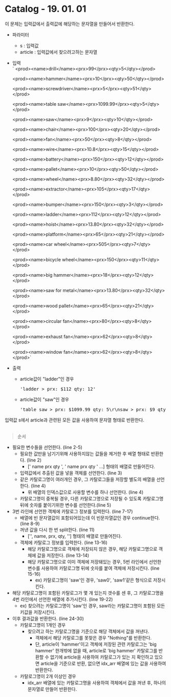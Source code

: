 # Catalog - 19. 01. 01

이 문제는 입력값에서 출력값에 해당하는 문자열을 만들어서 반환한다.

- 파라미터
  - s : 입력값
  - article : 입력값에서 찾으려고하는 문자열

- 입력 <br>
  `
  &lt;prod&gt;&lt;name&gt;drill&lt;/name&gt;&lt;prx&gt;99&lt;/prx&gt;&lt;qty&gt;5&lt;/qty&gt;&lt;/prod&gt;

  &lt;prod&gt;&lt;name&gt;hammer&lt;/name&gt;&lt;prx&gt;10&lt;/prx&gt;&lt;qty&gt;50&lt;/qty&gt;&lt;/prod&gt; 

  &lt;prod&gt;&lt;name&gt;screwdriver&lt;/name&gt;&lt;prx&gt;5&lt;/prx&gt;&lt;qty&gt;51&lt;/qty&gt;&lt;/prod&gt;

  &lt;prod&gt;&lt;name&gt;table saw&lt;/name&gt;&lt;prx&gt;1099.99&lt;/prx&gt;&lt;qty&gt;5&lt;/qty&gt;&lt;/prod&gt;

  &lt;prod&gt;&lt;name&gt;saw&lt;/name&gt;&lt;prx&gt;9&lt;/prx&gt;&lt;qty&gt;10&lt;/qty&gt;&lt;/prod&gt;

  &lt;prod&gt;&lt;name&gt;chair&lt;/name&gt;&lt;prx&gt;100&lt;/prx&gt;&lt;qty&gt;20&lt;/qty&gt;&lt;/prod&gt;

  &lt;prod&gt;&lt;name&gt;fan&lt;/name&gt;&lt;prx&gt;50&lt;/prx&gt;&lt;qty&gt;8&lt;/qty&gt;&lt;/prod&gt;

  &lt;prod&gt;&lt;name&gt;wire&lt;/name&gt;&lt;prx&gt;10.8&lt;/prx&gt;&lt;qty&gt;15&lt;/qty&gt;&lt;/prod&gt;

  &lt;prod&gt;&lt;name&gt;battery&lt;/name&gt;&lt;prx&gt;150&lt;/prx&gt;&lt;qty&gt;12&lt;/qty&gt;&lt;/prod&gt;

  &lt;prod&gt;&lt;name&gt;pallet&lt;/name&gt;&lt;prx&gt;10&lt;/prx&gt;&lt;qty&gt;50&lt;/qty&gt;&lt;/prod&gt;

  &lt;prod&gt;&lt;name&gt;wheel&lt;/name&gt;&lt;prx&gt;8.80&lt;/prx&gt;&lt;qty&gt;32&lt;/qty&gt;&lt;/prod&gt;

  &lt;prod&gt;&lt;name&gt;extractor&lt;/name&gt;&lt;prx&gt;105&lt;/prx&gt;&lt;qty&gt;17&lt;/qty&gt;&lt;/prod&gt;

  &lt;prod&gt;&lt;name&gt;bumper&lt;/name&gt;&lt;prx&gt;150&lt;/prx&gt;&lt;qty&gt;3&lt;/qty&gt;&lt;/prod&gt;

  &lt;prod&gt;&lt;name&gt;ladder&lt;/name&gt;&lt;prx&gt;112&lt;/prx&gt;&lt;qty&gt;12&lt;/qty&gt;&lt;/prod&gt;

  &lt;prod&gt;&lt;name&gt;hoist&lt;/name&gt;&lt;prx&gt;13.80&lt;/prx&gt;&lt;qty&gt;32&lt;/qty&gt;&lt;/prod&gt;

  &lt;prod&gt;&lt;name&gt;platform&lt;/name&gt;&lt;prx&gt;65&lt;/prx&gt;&lt;qty&gt;21&lt;/qty&gt;&lt;/prod&gt;

  &lt;prod&gt;&lt;name&gt;car wheel&lt;/name&gt;&lt;prx&gt;505&lt;/prx&gt;&lt;qty&gt;7&lt;/qty&gt;&lt;/prod&gt;

  &lt;prod&gt;&lt;name&gt;bicycle wheel&lt;/name&gt;&lt;prx&gt;150&lt;/prx&gt;&lt;qty&gt;11&lt;/qty&gt;&lt;/prod&gt;

  &lt;prod&gt;&lt;name&gt;big hammer&lt;/name&gt;&lt;prx&gt;18&lt;/prx&gt;&lt;qty&gt;12&lt;/qty&gt;&lt;/prod&gt;

  &lt;prod&gt;&lt;name&gt;saw for metal&lt;/name&gt;&lt;prx&gt;13.80&lt;/prx&gt;&lt;qty&gt;32&lt;/qty&gt;&lt;/prod&gt;

  &lt;prod&gt;&lt;name&gt;wood pallet&lt;/name&gt;&lt;prx&gt;65&lt;/prx&gt;&lt;qty&gt;21&lt;/qty&gt;&lt;/prod&gt;

  &lt;prod&gt;&lt;name&gt;circular fan&lt;/name&gt;&lt;prx&gt;80&lt;/prx&gt;&lt;qty&gt;8&lt;/qty&gt;&lt;/prod&gt;
  
  &lt;prod&gt;&lt;name&gt;exhaust fan&lt;/name&gt;&lt;prx&gt;62&lt;/prx&gt;&lt;qty&gt;8&lt;/qty&gt;&lt;/prod&gt;

  &lt;prod&gt;&lt;name&gt;window fan&lt;/name&gt;&lt;prx&gt;62&lt;/prx&gt;&lt;qty&gt;8&lt;/qty&gt;&lt;/prod&gt;`
- 출력
  - article값이 "ladder"인 경우
    <pre>
    'ladder > prx: $112 qty: 12'
    </pre>
  - article값이 "saw"인 경우
    <pre>
    'table saw > prx: $1099.99 qty: 5\r\nsaw > prx: $9 qty: 10\r\nsaw for metal > prx: $13.80 qty: 32'
    </pre>

입력값 s에서 article과 관련된 모든 값을 사용하여 문자열 형태로 반환한다.
<br>
<br>

> 순서
- 필요한 변수들을 선언한다. (line 2-5)
  - 필요한 값만을 남기기위해 사용하지않는 값들을 제거한 후 배열 형태로 반환한다. (line 2)
    - ['  name  prx  qty   ', '  name  prx  qty   ' ...] 형태의 배열로 만들어진다. 
  - 입력값에서 추출된 값을 넣을 객체를 선언한다. (line 3)
  - 같은 카탈로그명이 여러개인 경우, 그 카탈로그들을 저장할 별도의 배열을 선언한다. (line 4)
    - 위 배열의 인덱스값으로 사용할 변수를 하나 선언한다. (line 4)
  - 카탈로그명이 중복될 경우, 다른 카탈로그명으로 저장될 수 있도록 카탈로그명 뒤에 숫자를 붙이기위한 변수를 선언한다.(line 5)
- 3번 라인에 선언한 객체에 카탈로그 정보를 입력한다. (line 7-17)
    - 배열에 빈 문자열값이 포함되어있는데 이 빈문자열값인 경우 continue한다. (line 8-9)
    - 꺼낸 값을 다시 한 번 split한다. (line 11)
      - ['', name, prx, qty, ''] 형태의 배열로 만들어진다.
    - 객체에 카탈로그 정보를 입력한다. (line 13-16)
      - 해당 카탈로그명으로 객체에 저장되지 않은 경우, 해당 카탈로그명으로 객체에 값을 저장한다. (line 13-14)
      - 해당 카탈로그명으로 이미 객체에 저장돼있는 경우, 5번 라인에서 선언한 변수를 사용하여 카탈로그명 뒤에 숫자를 붙여 객체에 저장시킨다. (line 15-16)
        - ex) 카탈로그명이 'saw'인 경우, 'saw0', 'saw1'같은 형식으로 저장시킨다.
- 해당 카탈로그명이 포함된 카탈로그가 몇 개 있는지 갯수를 센 후, 그 카탈로그명을 4번 라인에서 선언한 배열에 추가시킨다. (line 19-22)
  - ex) 찾으려는 카탈로그명이 'saw'인 경우, saw라는 카탈로그명이 포함된 모든 키값을 저장시킨다.
- 이후 결과값을 반환한다. (line 24-30)
  - 카탈로그명이 1개인 경우
    - 찾으려고 하는 카탈로그명을 기준으로 해당 객체에서 값을 꺼낸다.
      - 객체에서 해당 카탈로그를 못찾은 경우 "Nothing"를 반환한다.
      - 단, article이 'hammer'이고 객체에 저장된 관련 카탈로그는 'big hammer' 한개밖에 없을 때, article로 'big hammer' 카탈로그를 반환할 수 없기에 article을 사용하여 카탈로그가 있는 지 확인하고 있으면 article을 기준으로 반환, 없으면 idx_arr 배열에 있는 값을 사용하여 반환한다.
  - 카탈로그명이 2개 이상인 경우
    - idx_arr 배열에 있는 카탈로그명을 사용하여 객체에서 값을 꺼낸 후, 하나의 문자열로 만들어 반환한다.